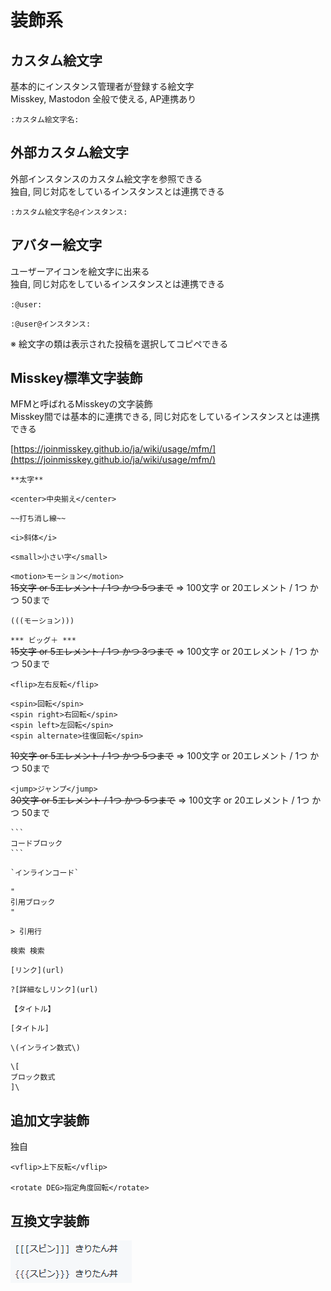 # 装飾系

## カスタム絵文字
基本的にインスタンス管理者が登録する絵文字  
Misskey, Mastodon 全般で使える, AP連携あり

`:カスタム絵文字名:`

## 外部カスタム絵文字
外部インスタンスのカスタム絵文字を参照できる  
独自, 同じ対応をしているインスタンスとは連携できる

`:カスタム絵文字名@インスタンス:` 

## アバター絵文字
ユーザーアイコンを絵文字に出来る  
独自, 同じ対応をしているインスタンスとは連携できる

`:@user:`

`:@user@インスタンス:`

※ 絵文字の類は表示された投稿を選択してコピペできる

## Misskey標準文字装飾
MFMと呼ばれるMisskeyの文字装飾  
Misskey間では基本的に連携できる, 同じ対応をしているインスタンスとは連携できる

[https://joinmisskey.github.io/ja/wiki/usage/mfm/](https://joinmisskey.github.io/ja/wiki/usage/mfm/)


`**太字**`

`<center>中央揃え</center>`

`~~打ち消し線~~`

`<i>斜体</i>`

`<small>小さい字</small>`

`<motion>モーション</motion>`  
~~15文字 or 5エレメント / 1つ かつ 5つまで~~ => 100文字 or 20エレメント / 1つ かつ 50まで

`(((モーション)))`

`*** ビッグ＋ ***`  
~~15文字 or 5エレメント / 1つ かつ 3つまで~~ => 100文字 or 20エレメント / 1つ かつ 50まで

`<flip>左右反転</flip>`

```
<spin>回転</spin>
<spin right>右回転</spin>
<spin left>左回転</spin>
<spin alternate>往復回転</spin>
```
~~10文字 or 5エレメント / 1つ かつ 5つまで~~ => 100文字 or 20エレメント / 1つ かつ 50まで

`<jump>ジャンプ</jump>`  
~~30文字 or 5エレメント / 1つ かつ 5つまで~~ => 100文字 or 20エレメント / 1つ かつ 50まで

````
```
コードブロック
```
````

````
`インラインコード`
````

````
"
引用ブロック
"
````

`> 引用行`

`検索 検索`

`[リンク](url)`

`?[詳細なしリンク](url)`

`【タイトル】`

`[タイトル]`

`\(インライン数式\)`

```
\[
ブロック数式
]\
```

## 追加文字装飾
独自
```
<vflip>上下反転</vflip>

<rotate DEG>指定角度回転</rotate>
```

## 互換文字装飾
![mfm_kiritan.png](mfm_kiritan.png)
